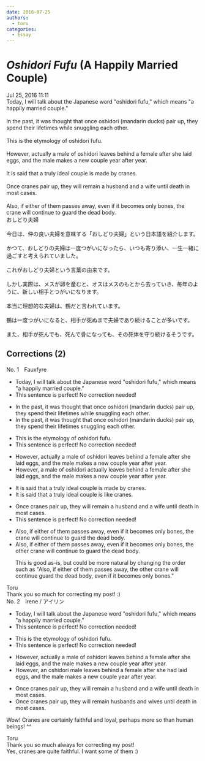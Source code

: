```yaml
---
date: 2016-07-25
authors:
  - toru
categories:
  - Essay
---
```


<h1 id="subject_show"><strong><em>Oshidori Fufu</strong></em> (A Happily Married Couple)</h1>
<div class="date">Jul 25, 2016 11:11</div>
<div id="post"><div id="body_show_ori">
Today, I will talk about the Japanese word "oshidori fufu," which means "a happily married couple."<br/><br/>In the past, it was thought that once oshidori (mandarin ducks) pair up, they spend their lifetimes while snuggling each other.<br/><br/>This is the etymology of oshidori fufu.<br/><br/>However, actually a male of oshidori leaves behind a female after she laid eggs, and the male makes a new couple year after year.<br/><br/>It is said that a truly ideal couple is made by cranes.<br/><br/>Once cranes pair up, they will remain a husband and a wife until death in most cases.<br/><br/>Also, if either of them passes away, even if it becomes only bones, the crane will continue to guard the dead body.
</div></div>

<!-- more -->

<div id="post_ja"><div id="body_show_mo">
おしどり夫婦<br/><br/>今日は、仲の良い夫婦を意味する「おしどり夫婦」という日本語を紹介します。<br/><br/>かつて、おしどりの夫婦は一度つがいになったら、いつも寄り添い、一生一緒に過ごすと考えられていました。<br/><br/>これがおしどり夫婦という言葉の由来です。<br/><br/>しかし実際は、メスが卵を産むと、オスはメスのもとから去っていき、毎年のように、新しい相手とつがいになります。<br/><br/>本当に理想的な夫婦は、鶴だと言われています。<br/><br/>鶴は一度つがいになると、相手が死ぬまで夫婦であり続けることが多いです。<br/><br/>また、相手が死んでも、死んで骨になっても、その死体を守り続けるそうです。
</div></div>

## Corrections (2)
<div id="block"><div class="first_name"> No. 1　<span class="just_name">Fauxfyre</span></div><div id="block2">
<ul class="correction_field">
<li class="incorrect">Today, I will talk about the Japanese word "oshidori fufu," which means "a happily married couple."</li>
<li class="corrected perfect">This sentence is perfect! No correction needed!</li>
</ul>
<ul class="correction_field">
<li class="incorrect">In the past, it was thought that once oshidori (mandarin ducks) pair up, they spend their lifetimes while snuggling each other.</li>
<li class="corrected correct">
In the past, it was thought that once oshidori (mandarin ducks) pair up, they spend their lifetimes snuggling each other.
</li>
</ul>
<ul class="correction_field">
<li class="incorrect">This is the etymology of oshidori fufu.</li>
<li class="corrected perfect">This sentence is perfect! No correction needed!</li>
</ul>
<ul class="correction_field">
<li class="incorrect">However, actually a male of oshidori leaves behind a female after she laid eggs, and the male makes a new couple year after year.</li>
<li class="corrected correct">
However, a male of oshidori actually leaves behind a female after she laid eggs, and the male makes a new couple year after year.
</li>
</ul>
<ul class="correction_field">
<li class="incorrect">It is said that a truly ideal couple is made by cranes.</li>
<li class="corrected correct">
It is said that a truly ideal couple is like cranes.
</li>
</ul>
<ul class="correction_field">
<li class="incorrect">Once cranes pair up, they will remain a husband and a wife until death in most cases.</li>
<li class="corrected perfect">This sentence is perfect! No correction needed!</li>
</ul>
<ul class="correction_field">
<li class="incorrect">Also, if either of them passes away, even if it becomes only bones, the crane will continue to guard the dead body.</li>
<li class="corrected correct">
Also, if either of them passes away, even if it becomes only bones, the other crane will continue to guard the dead body.
<p class="correction_comment">This is good as-is, but could be more natural by changing the order such as "Also, if either of them passes away, the other crane will continue guard the dead body, even if it becomes only bones."</p>
</li>
</ul>
</div><div class="name"><span class="just_name">Toru</span><br>
Thank you so much for correcting my post! :)
</div>
</div>
<div id="block"><div class="first_name"> No. 2　<span class="just_name">Irene / アイリン</span></div><div id="block2">
<ul class="correction_field">
<li class="incorrect">Today, I will talk about the Japanese word "oshidori fufu," which means "a happily married couple."</li>
<li class="corrected perfect">This sentence is perfect! No correction needed!</li>
</ul>
<ul class="correction_field">
<li class="incorrect">This is the etymology of oshidori fufu.</li>
<li class="corrected perfect">This sentence is perfect! No correction needed!</li>
</ul>
<ul class="correction_field">
<li class="incorrect">However, actually a male of oshidori leaves behind a female after she laid eggs, and the male makes a new couple year after year.</li>
<li class="corrected correct">
However, <span class="f_red">an oshidori male</span> leaves behind a female after she <span class="f_red">had</span> laid eggs, and the male makes a new couple year after year.
</li>
</ul>
<ul class="correction_field">
<li class="incorrect">Once cranes pair up, they will remain a husband and a wife until death in most cases.</li>
<li class="corrected correct">
Once cranes pair up, they <span class="f_red"><span class="sline">will</span></span> remain <span class="f_blue">husbands and wives </span>until death in most cases.
</li>
</ul>
<p class="comment_small">
 Wow! Cranes are certainly faithful and loyal, perhaps more so than human beings! ^^
</p>

</div><div class="name"><span class="just_name">Toru</span><br>
Thank you so much always for correcting my post!<br/>Yes, cranes are quite faithful. I want some of them :)
</div>
</div>
